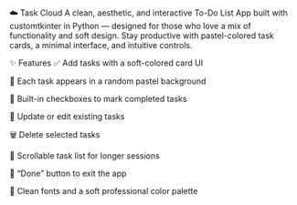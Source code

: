 ☁️ Task Cloud
A clean, aesthetic, and interactive To-Do List App built with customtkinter in Python — designed for those who love a mix of functionality and soft design.
Stay productive with pastel-colored task cards, a minimal interface, and intuitive controls.

✨ Features
✅ Add tasks with a soft-colored card UI

🎨 Each task appears in a random pastel background

🔘 Built-in checkboxes to mark completed tasks

📝 Update or edit existing tasks

🗑️ Delete selected tasks

📜 Scrollable task list for longer sessions

🚪 “Done” button to exit the app

🧠 Clean fonts and a soft professional color palette

